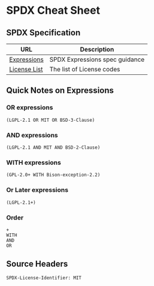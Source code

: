 # SPDX Cheat Sheet

## SPDX Specification

| URL      | Description |
| ----------- | ----------- |
| [Expressions](https://spdx.github.io/spdx-spec/appendix-IV-SPDX-license-expressions/) | SPDX Expressions spec guidance |
| [License List](https://spdx.org/licenses/) | The list of License codes |

## Quick Notes on Expressions

### OR expressions
    (LGPL-2.1 OR MIT OR BSD-3-Clause)
### AND expressions
    (LGPL-2.1 AND MIT AND BSD-2-Clause)
### WITH expressions
    (GPL-2.0+ WITH Bison-exception-2.2)
### Or Later expressions
    (LGPL-2.1+)
### Order  
    +
    WITH
    AND
    OR

## Source Headers
    SPDX-License-Identifier: MIT
